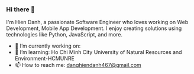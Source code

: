 ### Hi there 👋
I'm Hien Danh, a passionate Software Engineer who loves working on Web Development, Mobile App Development. I enjoy creating solutions using technologies like Python, JavaScript, and more.

- 🔭 I’m currently working on: 
- 🌱 I’m learning: Ho Chi Minh City University of Natural Resources and Environment-HCMUNRE
- 📫 How to reach me: danghiendanh467@gmail.com

